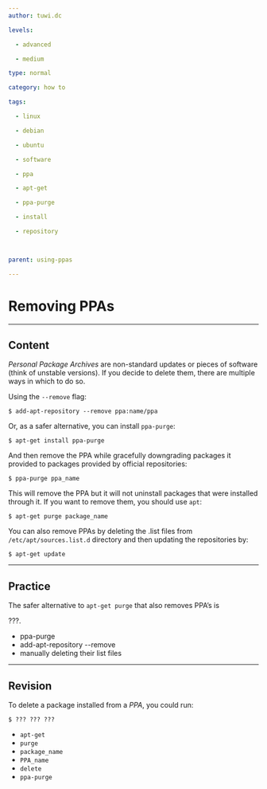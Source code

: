 ```yaml
---
author: tuwi.dc

levels:

  - advanced

  - medium

type: normal

category: how to

tags:

  - linux

  - debian

  - ubuntu

  - software

  - ppa

  - apt-get

  - ppa-purge

  - install

  - repository



parent: using-ppas

---
```


# Removing PPAs

---

## Content

_Personal Package Archives_ are non-standard updates or pieces of software (think of unstable versions). If you decide to delete them, there are multiple ways in which to do so.

Using the `--remove` flag:

```
$ add-apt-repository --remove ppa:name/ppa
```

Or, as a safer alternative, you can install `ppa-purge`:

```
$ apt-get install ppa-purge
```

And then remove the PPA while gracefully downgrading packages it provided to packages provided by official repositories:

```
$ ppa-purge ppa_name
```

This will remove the PPA but it will not uninstall packages that were installed through it. If you want to remove them, you should use
`apt`:

```
$ apt-get purge package_name
```

You can also remove PPAs by deleting the .list files from `/etc/apt/sources.list.d` directory and then updating the repositories
by:

```
$ apt-get update
```

---

## Practice

The safer alternative to `apt-get purge` that also removes PPA’s is

???.

- ppa-purge
- add-apt-repository --remove
- manually deleting their list files

---

## Revision

To delete a package installed from a _PPA_, you could run:

```
$ ??? ??? ???
```

- `apt-get`
- `purge`
- `package_name`
- `PPA_name`
- `delete`
- `ppa-purge`
